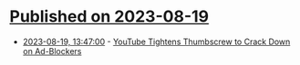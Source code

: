 # [Published on 2023-08-19](index.md)

* [2023-08-19, 13:47:00](https://soylentnews.org/article.pl?sid=23/08/18/0428259&from=rss) - [YouTube Tightens Thumbscrew to Crack Down on Ad-Blockers](https://soylentnews.org/article.pl?sid=23/08/18/0428259&from=rss)
